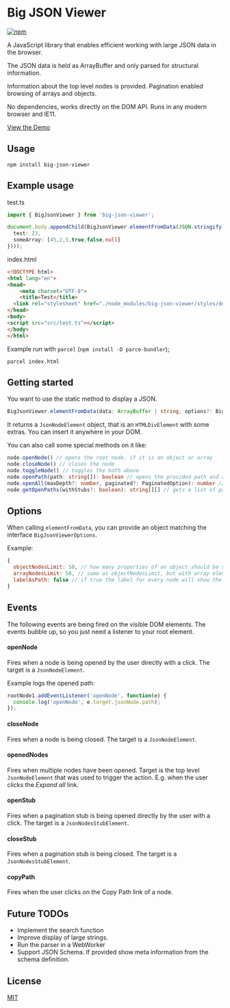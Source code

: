 # Big JSON Viewer


[![npm](https://img.shields.io/npm/v/big-json-viewer.svg)](https://www.npmjs.com/package/big-json-viewer)


A JavaScript library that enables efficient working with large JSON data in the browser.

The JSON data is held as ArrayBuffer and only parsed for structural information.

Information about the top level nodes is provided. Pagination enabled browsing of arrays and objects.

No dependencies, works directly on the DOM API. Runs in any modern browser and IE11.

[View the Demo](https://dhcode.github.io/big-json-viewer/)


## Usage

    npm install big-json-viewer

## Example usage

test.ts
```typescript
import { BigJsonViewer } from 'big-json-viewer';

document.body.appendChild(BigJsonViewer.elementFromData(JSON.stringify({
  test: 23,
  someArray: [45,2,5,true,false,null]
})));

```

index.html
```html
<!DOCTYPE html>
<html lang="en">
<head>
	<meta charset="UTF-8">
	<title>Test</title>
  <link rel="stylesheet" href="./node_modules/big-json-viewer/styles/default.css">
</head>
<body>
<script src="src/test.ts"></script>
</body>
</html>
````

Example run with `parcel` (`npm install -D parce-bundler`);

    parcel index.html


## Getting started

You want to use the static method to display a JSON.

```typescript
BigJsonViewer.elementFromData(data: ArrayBuffer | string, options?: BigJsonViewerOptions): JsonNodeElement
```
    
It returns a `JsonNodeElement` object, that is an `HTMLDivElement` with some extras. You can insert it anywhere in your DOM.

You can also call some special methods on it like:

```typescript
node.openNode() // opens the root node, if it is an object or array
node.closeNode() // closes the node
node.toggleNode() // toggles the both above
node.openPath(path: string[]): boolean // opens the provided path and returns true, if the given path was found
node.openAll(maxDepth?: number, paginated?: PaginatedOption): number // opens all node under the given constraints
node.getOpenPaths(withStubs?: boolean): string[][] // gets a list of paths that are opened
```

## Options

When calling `elementFromData`, you can provide an object matching the interface `BigJsonViewerOptions`.

Example:

```javascript
{
  objectNodesLimit: 50, // how many properties of an object should be shows before it gets paginatated with a pagination size of 50
  arrayNodesLimit: 50, // same as objectNodesLimit, but with array elements
  labelAsPath: false // if true the label for every node will show the full path to the element
}
```

## Events

The following events are being fired on the visible DOM elements. The events bubble up, so you just need a listener to your root element.

#### openNode

Fires when a node is being opened by the user directly with a click. The target is a `JsonNodeElement`.

Example logs the opened path:
```javascript
rootNode1.addEventListener('openNode', function(e) {
  console.log('openNode', e.target.jsonNode.path);
});
```

#### closeNode

Fires when a node is being closed. The target is a `JsonNodeElement`.

#### openedNodes

Fires when multiple nodes have been opened. Target is the top level `JsonNodeElement` that was used to trigger the action. E.g. when the user clicks the *Expand all* link.

#### openStub

Fires when a pagination stub is being opened directly by the user with a click. The target is a `JsonNodesStubElement`.

#### closeStub

Fires when a pagination stub is being closed. The target is a `JsonNodesStubElement`.

#### copyPath

Fires when the user clicks on the Copy Path link of a node.


## Future TODOs

* Implement the search function
* Improve display of large strings.
* Run the parser in a WebWorker
* Support JSON Schema. If provided show meta information from the schema definition.


## License

[MIT](LICENSE)



